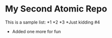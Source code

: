 # My Second Atomic Repo

This is a sample list:
*1
*2
*3
*Just kidding #4
* Added one more for fun

